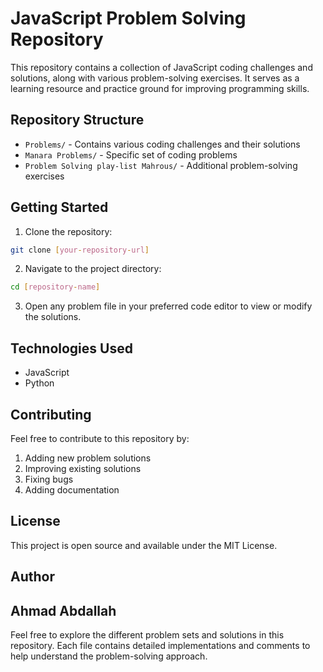 # JavaScript Problem Solving Repository

This repository contains a collection of JavaScript coding challenges and solutions, along with various problem-solving exercises. It serves as a learning resource and practice ground for improving programming skills.

## Repository Structure

-   `Problems/` - Contains various coding challenges and their solutions
-   `Manara Problems/` - Specific set of coding problems
-   `Problem Solving play-list Mahrous/` - Additional problem-solving exercises

## Getting Started

1. Clone the repository:

```bash
git clone [your-repository-url]
```

2. Navigate to the project directory:

```bash
cd [repository-name]
```

3. Open any problem file in your preferred code editor to view or modify the solutions.

## Technologies Used

-   JavaScript
-   Python

## Contributing

Feel free to contribute to this repository by:

1. Adding new problem solutions
2. Improving existing solutions
3. Fixing bugs
4. Adding documentation

## License

This project is open source and available under the MIT License.

## Author

## Ahmad Abdallah

Feel free to explore the different problem sets and solutions in this repository. Each file contains detailed implementations and comments to help understand the problem-solving approach.
